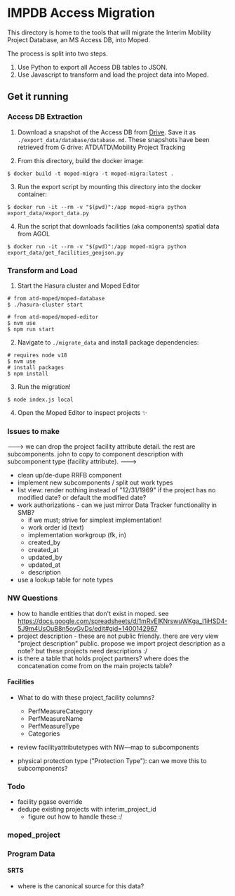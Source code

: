 # IMPDB Access Migration

This directory is home to the tools that will migrate the Interim Mobility Project Database, an MS Access DB, into Moped.

The process is split into two steps.

1. Use Python to export all Access DB tables to JSON.
2. Use Javascript to transform and load the project data into Moped.

## Get it running

### Access DB Extraction

1. Download a snapshot of the Access DB from [Drive](https://drive.google.com/drive/u/2/folders/1-pNBTdfPBxJm8VpYjxpZwA8ziCLMZdRx). Save it as `./export_data/database/database.md`. These snapshots have been retrieved from G drive: ATD\ATD\Mobility Project Tracking

2. From this directory, build the docker image:

```shell
$ docker build -t moped-migra -t moped-migra:latest .
```

3. Run the export script by mounting this directory into the docker container:

```shell
$ docker run -it --rm -v "$(pwd)":/app moped-migra python export_data/export_data.py
```

4. Run the script that downloads facilities (aka components) spatial data from AGOL

```shell
$ docker run -it --rm -v "$(pwd)":/app moped-migra python export_data/get_facilities_geojson.py
```

### Transform and Load

1. Start the Hasura cluster and Moped Editor

```shell
# from atd-moped/moped-database
$ ./hasura-cluster start

# from atd-moped/moped-editor
$ nvm use
$ npm run start
```

2. Navigate to `./migrate_data` and install package dependencies:

```shell
# requires node v18
$ nvm use
# install packages
$ npm install
```

3. Run the migration!

```shell
$ node index.js local
```

4. Open the Moped Editor to inspect projects ✨

### Issues to make

---> we can drop the project facility attribute detail. the rest are subcomponents. john to copy to component description with subcomponent type (facility attribute).
--->

- clean up/de-dupe RRFB component
- implement new subcomponents / split out work types
- list view: render nothing instead of "12/31/1969" if the project has no modified date? or default the modified date?
- work authorizations - can we just mirror Data Tracker functionality in SMB?
  - if we must; strive for simplest implementation!
  - work order id (text)
  - implementation workgroup (fk, in)
  - created_by
  - created_at
  - updated_by
  - updated_at
  - description
- use a lookup table for note types

### NW Questions

- how to handle entities that don't exist in moped. see https://docs.google.com/spreadsheets/d/1mRvElKNrswuWKga_I1iHSD4-5J9m4UsOuB8n5oyGvDs/edit#gid=1400142967
- project description - these are not public friendly. there are very view "project description" public. propose we import project description as a note? but these projects need descriptions :/
- is there a table that holds project partners? where does the concatenation come from on the main projects table?

#### Facilities

- What to do with these project_facility columns?

  - PerfMeasureCategory
  - PerfMeasureName
  - PerfMeasureType
  - Categories

- review facilityattributetypes with NW—map to subcomponents
- physical protection type ("Protection Type"): can we move this to subcomponents?

### Todo

- facility pgase override
- dedupe existing projects with interim_project_id
  - figure out how to handle these :/

### moped_project


### Program Data
#### SRTS
- where is the canonical source for this data?

